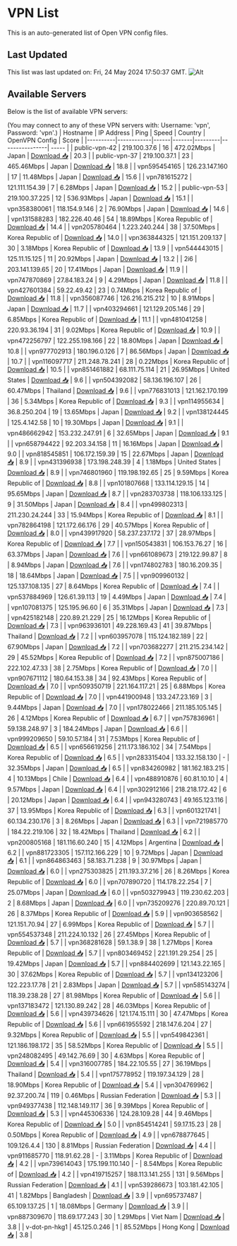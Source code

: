 # VPN List

This is an auto-generated list of Open VPN config files.

## Last Updated

This list was last updated on: Fri, 24 May 2024 17:50:37 GMT.
![Alt](https://repobeats.axiom.co/api/embed/186b98318ef1479477931607c1ad7d823f12451f.svg "Repobeats analytics image")

## Available Servers

Below is the list of available VPN servers:

(You may connect to any of these VPN servers with: Username: 'vpn', Password: 'vpn'.)
| Hostname | IP Address | Ping | Speed | Country | OpenVPN Config | Score |
|----------|------------|------|-------|---------|----------------| ----- |
| public-vpn-42 | 219.100.37.6 | 16 | 472.02Mbps | Japan | [Download 📥](./configs/server_0_JP.ovpn) | 20.3 |
| public-vpn-37 | 219.100.37.1 | 23 | 465.46Mbps | Japan | [Download 📥](./configs/server_1_JP.ovpn) | 18.8 |
| vpn595454165 | 126.23.147.160 | 17 | 11.48Mbps | Japan | [Download 📥](./configs/server_2_JP.ovpn) | 15.6 |
| vpn781615272 | 121.111.154.39 | 7 | 6.28Mbps | Japan | [Download 📥](./configs/server_3_JP.ovpn) | 15.2 |
| public-vpn-53 | 219.100.37.225 | 12 | 536.93Mbps | Japan | [Download 📥](./configs/server_4_JP.ovpn) | 15.1 |
| vpn358380061 | 118.154.9.146 | 2 | 76.90Mbps | Japan | [Download 📥](./configs/server_5_JP.ovpn) | 14.6 |
| vpn131588283 | 182.226.40.46 | 54 | 18.89Mbps | Korea Republic of | [Download 📥](./configs/server_6_KR.ovpn) | 14.4 |
| vpn205780464 | 1.223.240.244 | 38 | 37.50Mbps | Korea Republic of | [Download 📥](./configs/server_7_KR.ovpn) | 14.0 |
| vpn363844325 | 121.151.209.137 | 30 | 3.18Mbps | Korea Republic of | [Download 📥](./configs/server_8_KR.ovpn) | 13.9 |
| vpn544443015 | 125.11.15.125 | 11 | 20.92Mbps | Japan | [Download 📥](./configs/server_9_JP.ovpn) | 13.2 |
| 2i6 | 203.141.139.65 | 20 | 17.41Mbps | Japan | [Download 📥](./configs/server_10_JP.ovpn) | 11.9 |
| vpn747870869 | 27.84.183.24 | 9 | 4.29Mbps | Japan | [Download 📥](./configs/server_11_JP.ovpn) | 11.8 |
| vpn427601384 | 59.22.49.42 | 23 | 0.74Mbps | Korea Republic of | [Download 📥](./configs/server_12_KR.ovpn) | 11.8 |
| vpn356087746 | 126.216.215.212 | 10 | 8.91Mbps | Japan | [Download 📥](./configs/server_13_JP.ovpn) | 11.7 |
| vpn403294661 | 121.129.205.146 | 29 | 6.85Mbps | Korea Republic of | [Download 📥](./configs/server_14_KR.ovpn) | 11.1 |
| vpn481041258 | 220.93.36.194 | 31 | 9.02Mbps | Korea Republic of | [Download 📥](./configs/server_15_KR.ovpn) | 10.9 |
| vpn472256797 | 122.255.198.166 | 22 | 18.80Mbps | Japan | [Download 📥](./configs/server_16_JP.ovpn) | 10.8 |
| vpn977702913 | 180.196.0.126 | 7 | 86.56Mbps | Japan | [Download 📥](./configs/server_17_JP.ovpn) | 10.7 |
| vpn116097717 | 211.248.78.241 | 28 | 0.22Mbps | Korea Republic of | [Download 📥](./configs/server_18_KR.ovpn) | 10.5 |
| vpn851461882 | 68.111.75.114 | 21 | 26.95Mbps | United States | [Download 📥](./configs/server_19_US.ovpn) | 9.6 |
| vpn504392082 | 58.136.196.107 | 26 | 60.47Mbps | Thailand | [Download 📥](./configs/server_20_TH.ovpn) | 9.6 |
| vpn776831013 | 121.162.170.199 | 36 | 5.34Mbps | Korea Republic of | [Download 📥](./configs/server_21_KR.ovpn) | 9.3 |
| vpn114955634 | 36.8.250.204 | 19 | 13.65Mbps | Japan | [Download 📥](./configs/server_22_JP.ovpn) | 9.2 |
| vpn138124445 | 125.4.142.58 | 10 | 19.30Mbps | Japan | [Download 📥](./configs/server_23_JP.ovpn) | 9.1 |
| vpn486662942 | 153.232.247.91 | 6 | 32.65Mbps | Japan | [Download 📥](./configs/server_24_JP.ovpn) | 9.1 |
| vpn658794422 | 92.203.34.158 | 11 | 16.16Mbps | Japan | [Download 📥](./configs/server_25_JP.ovpn) | 9.0 |
| vpn818545851 | 106.172.159.39 | 15 | 22.67Mbps | Japan | [Download 📥](./configs/server_26_JP.ovpn) | 8.9 |
| vpn431396938 | 173.198.248.39 | 4 | 1.18Mbps | United States | [Download 📥](./configs/server_27_US.ovpn) | 8.9 |
| vpn746801960 | 119.198.192.65 | 25 | 9.59Mbps | Korea Republic of | [Download 📥](./configs/server_28_KR.ovpn) | 8.8 |
| vpn101807668 | 133.114.129.15 | 14 | 95.65Mbps | Japan | [Download 📥](./configs/server_29_JP.ovpn) | 8.7 |
| vpn283703738 | 118.106.133.125 | 9 | 31.50Mbps | Japan | [Download 📥](./configs/server_30_JP.ovpn) | 8.4 |
| vpn499802313 | 211.230.24.244 | 33 | 15.94Mbps | Korea Republic of | [Download 📥](./configs/server_31_KR.ovpn) | 8.1 |
| vpn782864198 | 121.172.66.176 | 29 | 40.57Mbps | Korea Republic of | [Download 📥](./configs/server_32_KR.ovpn) | 8.0 |
| vpn439917920 | 58.237.237.172 | 37 | 28.97Mbps | Korea Republic of | [Download 📥](./configs/server_33_KR.ovpn) | 7.7 |
| vpn150543831 | 106.153.76.27 | 16 | 63.37Mbps | Japan | [Download 📥](./configs/server_34_JP.ovpn) | 7.6 |
| vpn661089673 | 219.122.99.87 | 8 | 8.94Mbps | Japan | [Download 📥](./configs/server_35_JP.ovpn) | 7.6 |
| vpn174802783 | 180.16.209.35 | 18 | 18.64Mbps | Japan | [Download 📥](./configs/server_36_JP.ovpn) | 7.5 |
| vpn909960132 | 125.137.108.135 | 27 | 8.64Mbps | Korea Republic of | [Download 📥](./configs/server_37_KR.ovpn) | 7.4 |
| vpn537884969 | 126.61.39.113 | 19 | 4.49Mbps | Japan | [Download 📥](./configs/server_38_JP.ovpn) | 7.4 |
| vpn107081375 | 125.195.96.60 | 6 | 35.31Mbps | Japan | [Download 📥](./configs/server_39_JP.ovpn) | 7.3 |
| vpn425182148 | 220.89.21.229 | 25 | 16.12Mbps | Korea Republic of | [Download 📥](./configs/server_40_KR.ovpn) | 7.3 |
| vpn963936101 | 49.228.169.43 | 41 | 39.87Mbps | Thailand | [Download 📥](./configs/server_41_TH.ovpn) | 7.2 |
| vpn603957078 | 115.124.182.189 | 22 | 67.90Mbps | Japan | [Download 📥](./configs/server_42_JP.ovpn) | 7.2 |
| vpn703682277 | 211.215.234.142 | 29 | 45.52Mbps | Korea Republic of | [Download 📥](./configs/server_43_KR.ovpn) | 7.2 |
| vpn875007186 | 222.102.47.33 | 38 | 2.75Mbps | Korea Republic of | [Download 📥](./configs/server_44_KR.ovpn) | 7.0 |
| vpn907671112 | 180.64.153.38 | 34 | 92.43Mbps | Korea Republic of | [Download 📥](./configs/server_45_KR.ovpn) | 7.0 |
| vpn509350719 | 221.164.117.21 | 25 | 6.88Mbps | Korea Republic of | [Download 📥](./configs/server_46_KR.ovpn) | 7.0 |
| vpn441900948 | 133.247.23.169 | 3 | 9.44Mbps | Japan | [Download 📥](./configs/server_47_JP.ovpn) | 7.0 |
| vpn178022466 | 211.185.105.145 | 26 | 4.12Mbps | Korea Republic of | [Download 📥](./configs/server_48_KR.ovpn) | 6.7 |
| vpn757836961 | 59.138.248.97 | 3 | 184.24Mbps | Japan | [Download 📥](./configs/server_49_JP.ovpn) | 6.6 |
| vpn999209650 | 59.10.57.184 | 31 | 7.53Mbps | Korea Republic of | [Download 📥](./configs/server_50_KR.ovpn) | 6.5 |
| vpn656619256 | 211.173.186.102 | 34 | 7.54Mbps | Korea Republic of | [Download 📥](./configs/server_51_KR.ovpn) | 6.5 |
| vpn283315404 | 133.32.158.130 | - | 32.35Mbps | Japan | [Download 📥](./configs/server_52_JP.ovpn) | 6.5 |
| vpn834260982 | 181.162.183.215 | 4 | 10.13Mbps | Chile | [Download 📥](./configs/server_53_CL.ovpn) | 6.4 |
| vpn488910876 | 60.81.10.10 | 4 | 9.57Mbps | Japan | [Download 📥](./configs/server_54_JP.ovpn) | 6.4 |
| vpn302912166 | 218.218.172.42 | 6 | 20.12Mbps | Japan | [Download 📥](./configs/server_55_JP.ovpn) | 6.4 |
| vpn943280743 | 49.165.123.116 | 37 | 13.95Mbps | Korea Republic of | [Download 📥](./configs/server_56_KR.ovpn) | 6.3 |
| vpn601321741 | 60.134.230.176 | 3 | 8.26Mbps | Japan | [Download 📥](./configs/server_57_JP.ovpn) | 6.3 |
| vpn721985770 | 184.22.219.106 | 32 | 18.42Mbps | Thailand | [Download 📥](./configs/server_58_TH.ovpn) | 6.2 |
| vpn200805168 | 181.116.60.240 | 15 | 4.12Mbps | Argentina | [Download 📥](./configs/server_59_AR.ovpn) | 6.2 |
| vpn881723305 | 157.112.166.229 | 10 | 9.72Mbps | Japan | [Download 📥](./configs/server_60_JP.ovpn) | 6.1 |
| vpn864863463 | 58.183.71.238 | 9 | 30.97Mbps | Japan | [Download 📥](./configs/server_61_JP.ovpn) | 6.0 |
| vpn275303825 | 211.193.37.216 | 26 | 8.26Mbps | Korea Republic of | [Download 📥](./configs/server_62_KR.ovpn) | 6.0 |
| vpn707890720 | 114.178.22.254 | 7 | 25.07Mbps | Japan | [Download 📥](./configs/server_63_JP.ovpn) | 6.0 |
| vpn503279943 | 119.230.62.203 | 2 | 8.68Mbps | Japan | [Download 📥](./configs/server_64_JP.ovpn) | 6.0 |
| vpn735209276 | 220.89.70.121 | 26 | 8.37Mbps | Korea Republic of | [Download 📥](./configs/server_65_KR.ovpn) | 5.9 |
| vpn903658562 | 121.151.70.94 | 27 | 6.99Mbps | Korea Republic of | [Download 📥](./configs/server_66_KR.ovpn) | 5.7 |
| vpn554537348 | 211.224.10.132 | 26 | 27.45Mbps | Korea Republic of | [Download 📥](./configs/server_67_KR.ovpn) | 5.7 |
| vpn368281628 | 59.1.38.9 | 38 | 1.27Mbps | Korea Republic of | [Download 📥](./configs/server_68_KR.ovpn) | 5.7 |
| vpn803469452 | 221.191.29.254 | 25 | 19.42Mbps | Japan | [Download 📥](./configs/server_69_JP.ovpn) | 5.7 |
| vpn884402699 | 121.143.22.165 | 30 | 37.62Mbps | Korea Republic of | [Download 📥](./configs/server_70_KR.ovpn) | 5.7 |
| vpn134123206 | 122.223.17.78 | 21 | 2.83Mbps | Japan | [Download 📥](./configs/server_71_JP.ovpn) | 5.7 |
| vpn585143274 | 118.39.238.28 | 27 | 81.98Mbps | Korea Republic of | [Download 📥](./configs/server_72_KR.ovpn) | 5.6 |
| vpn137183472 | 121.130.89.242 | 28 | 46.03Mbps | Korea Republic of | [Download 📥](./configs/server_73_KR.ovpn) | 5.6 |
| vpn439734626 | 121.174.15.111 | 30 | 47.47Mbps | Korea Republic of | [Download 📥](./configs/server_74_KR.ovpn) | 5.6 |
| vpn661955592 | 218.147.6.204 | 27 | 9.32Mbps | Korea Republic of | [Download 📥](./configs/server_75_KR.ovpn) | 5.5 |
| vpn549842361 | 121.186.198.172 | 35 | 58.52Mbps | Korea Republic of | [Download 📥](./configs/server_76_KR.ovpn) | 5.5 |
| vpn248082495 | 49.142.76.69 | 30 | 4.63Mbps | Korea Republic of | [Download 📥](./configs/server_77_KR.ovpn) | 5.4 |
| vpn316007785 | 184.22.105.55 | 27 | 36.19Mbps | Thailand | [Download 📥](./configs/server_78_TH.ovpn) | 5.4 |
| vpn175778952 | 119.197.34.129 | 28 | 18.90Mbps | Korea Republic of | [Download 📥](./configs/server_79_KR.ovpn) | 5.4 |
| vpn304769962 | 92.37.200.74 | 119 | 0.46Mbps | Russian Federation | [Download 📥](./configs/server_80_RU.ovpn) | 5.3 |
| vpn949377438 | 112.148.149.117 | 36 | 9.39Mbps | Korea Republic of | [Download 📥](./configs/server_81_KR.ovpn) | 5.3 |
| vpn445306336 | 124.28.109.28 | 44 | 9.46Mbps | Korea Republic of | [Download 📥](./configs/server_82_KR.ovpn) | 5.0 |
| vpn854514241 | 59.17.15.23 | 28 | 0.50Mbps | Korea Republic of | [Download 📥](./configs/server_83_KR.ovpn) | 4.9 |
| vpn678877645 | 109.126.4.4 | 130 | 8.81Mbps | Russian Federation | [Download 📥](./configs/server_84_RU.ovpn) | 4.4 |
| vpn911685770 | 118.91.62.28 | - | 3.11Mbps | Korea Republic of | [Download 📥](./configs/server_85_KR.ovpn) | 4.2 |
| vpn739614043 | 175.199.110.140 | - | 8.54Mbps | Korea Republic of | [Download 📥](./configs/server_86_KR.ovpn) | 4.2 |
| vpn419715257 | 188.113.141.255 | 131 | 9.56Mbps | Russian Federation | [Download 📥](./configs/server_87_RU.ovpn) | 4.1 |
| vpn539286673 | 103.181.42.105 | 41 | 1.82Mbps | Bangladesh | [Download 📥](./configs/server_88_BD.ovpn) | 3.9 |
| vpn695737487 | 65.109.137.25 | 1 | 18.08Mbps | Germany | [Download 📥](./configs/server_89_DE.ovpn) | 3.9 |
| vpn887309670 | 118.69.177.243 | 30 | 1.29Mbps | Viet Nam | [Download 📥](./configs/server_90_VN.ovpn) | 3.8 |
| v-dot-pn-hkg1 | 45.125.0.246 | 1 | 85.52Mbps | Hong Kong | [Download 📥](./configs/server_91_HK.ovpn) | 3.8 |
